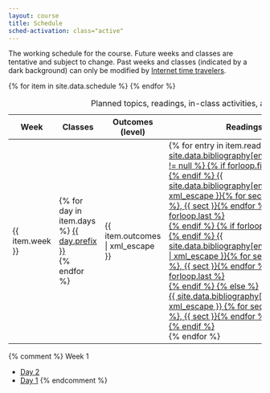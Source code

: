 ```yaml
---
layout: course
title: Schedule
sched-activation: class="active"
---
```

The working schedule for the course. Future weeks and classes are tentative and subject to change. Past weeks and classes (indicated by a dark background) can only be modified by [Internet time travelers](http://arxiv.org/abs/1312.7128).

<table class="table">
<caption class="ignore-caption">Planned topics, readings, in-class activities, and out-of-class assignments</caption>
<thead><tr>
<th scope="col">Week</th><th scope="col">Classes</th><th scope="col">Outcomes (level)</th><th scope="col">Readings</th><th scope="col">Activities</th><th scope="col">Assignments</th>
</tr></thead>
<tbody>
{% for item in site.data.schedule %}
	<tr class="{{ item.completed }}">
		<td>{{ item.week }}</td>
                <td>
                        {% for day in item.days %}
                           <a href="Week{{ item.week }}-{{ day.prefix }}.html" class="{{day.completed}}">{{ day.prefix }}</a><br/>
                        {% endfor %}
                </td>
		<td>{{ item.outcomes | xml_escape }}</td>
		<td>
			{% for entry in item.readings %}
				<a href="{{ site.data.bibliography[entry.tag].url | escape }}">
                                        {% if site.data.bibliography[entry.tag].shorter != null %}
                                        {% if forloop.first %}
                                        <div class="visible-sm compact">
                                        {% endif %}
{{ site.data.bibliography[entry.tag].title | xml_escape }}{% for sect in entry.sect %}, {{ sect }}{% endfor %}
                                        {% if forloop.last %}
                                        </div>
                                        {% endif %}
                                        {% if forloop.first %}
                                        <div class="visible-xs compact">
                                        {% endif %}
{{ site.data.bibliography[entry.tag].shorter | xml_escape }}{% for sect in entry.sect %}, {{ sect }}{% endfor %}
                                        {% if forloop.last %}
                                        </div>
                                        {% endif %}
                                        {% else %}
                                        <div class="compact">
					{{ site.data.bibliography[entry.tag].title | xml_escape }}
					{% for sect in entry.sect %}, {{ sect }}{% endfor %}
                                        </div>
                                        {% endif %}
				</a><br/>
			{% endfor %}
		</td>
		<td>
			{% for activity in item.activities %}
			   {{ activity.name }}
			{% comment %}
			   <a href="{{ activity.url | escape }}">{{ activity.name | xml_escape }}</a>
			{% endcomment %}
			{% endfor %}
		</td>
		<td>
			{% for assignment in item.assignments %}
			   <a href="{{ assignment.url | escape }}">{{ assignment.name | xml_escape }}</a>
			{% endfor %}
		</td>
	</tr>
{% endfor %}
</tbody>
</table>

{% comment %}
Week 1

* [Day 2](Week1-Day2.html "Week 1, Day 2")
* [Day 1](Week1-Day1.html "Week 1, Day 1")
{% endcomment %}
